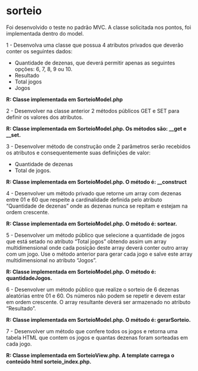 # sorteio

Foi desenvolvido o teste no padrão MVC. A classe solicitada nos pontos, foi implementada dentro do model.

1 - Desenvolva uma classe que possua 4 atributos privados que deverão conter os
seguintes dados:
- Quantidade de dezenas, que deverá permitir apenas as seguintes opções: 6, 7, 8,
9 ou 10.
- Resultado
- Total jogos
- Jogos

**R: Classe implementada em SorteioModel.php**

2 - Desenvolver na classe anterior 2 métodos públicos GET e SET para definir os
valores dos atributos.

**R: Classe implementada em SorteioModel.php. Os métodos são: __get e __set.**

3 - Desenvolver método de construção onde 2 parâmetros serão recebidos os atributos
e consequentemente suas definições de valor:
- Quantidade de dezenas
- Total de jogos.

**R: Classe implementada em SorteioModel.php. O método é: __construct**

4 - Desenvolver um método privado que retorne um array com dezenas entre 01 e 60
que respeite a cardinalidade definida pelo atributo “Quantidade de dezenas” onde as
dezenas nunca se repitam e estejam na ordem crescente.

**R: Classe implementada em SorteioModel.php. O método é: sortear.**

5 - Desenvolver um método público que selecione a quantidade de jogos que está
setado no atributo “Total jogos” obtendo assim um array multidimensional onde cada
posição deste array deverá conter outro array com um jogo. Use o método anterior
para gerar cada jogo e salve este array multidimensional no atributo “Jogos”.

**R: Classe implementada em SorteioModel.php. O método é: quantidadeJogos.**

6 - Desenvolver um método público que realize o sorteio de 6 dezenas aleatórias entre
01 e 60. Os números não podem se repetir e devem estar em ordem crescente. O
array resultante deverá ser armazenado no atributo “Resultado”.

**R: Classe implementada em SorteioModel.php. O método é: gerarSorteio.**

7 - Desenvolver um método que confere todos os jogos e retorna uma tabela HTML
que contem os jogos e quantas dezenas foram sorteadas em cada jogo.

**R: Classe implementada em SorteioView.php. A template carrega o conteúdo html sorteio_index.php.**